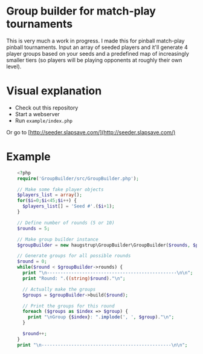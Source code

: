 # Group builder for match-play tournaments
This is very much a work in progress. I made this for pinball match-play pinball tournaments. Input an array of seeded players and it'll generate 4 player groups based on your seeds and a predefined map of increasingly smaller tiers (so players will be playing opponents at roughly their own level).

# Visual explanation
* Check out this repository
* Start a webserver
* Run `example/index.php`

Or go to [http://seeder.slapsave.com/](http://seeder.slapsave.com/)

# Example

```php
    <?php
    require('GroupBuilder/src/GroupBuilder.php');

    // Make some fake player objects
    $players_list = array();
    for($i=0;$i<45;$i++) {
      $players_list[] = 'Seed #'.($i+1);
    }

    // Define number of rounds (5 or 10)
    $rounds = 5;

    // Make group builder instance
    $groupBuilder = new haugstrup\GroupBuilder\GroupBuilder($rounds, $players_list);

    // Generate groups for all possible rounds
    $round = 0;
    while($round < $groupBuilder->rounds) {
      print "\n------------------------------------------------\n\n";
      print "Round: ".((string)$round)."\n";

      // Actually make the groups
      $groups = $groupBuilder->build($round);

      // Print the groups for this round
      foreach ($groups as $index => $group) {
        print "\nGroup {$index}: ".implode(', ', $group)."\n";
      }

      $round++;
    }
    print "\n------------------------------------------------\n\n";
```
